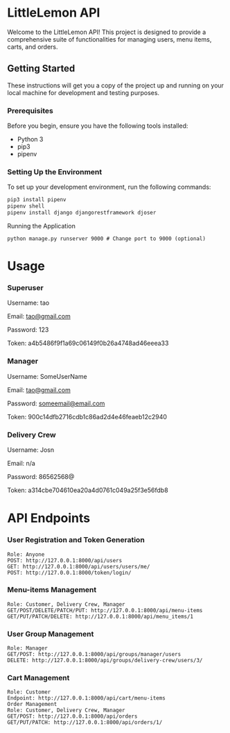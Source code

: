# LittleLemon API

Welcome to the LittleLemon API! This project is designed to provide a comprehensive suite of functionalities for managing users, menu items, carts, and orders.

## Getting Started

These instructions will get you a copy of the project up and running on your local machine for development and testing purposes.

### Prerequisites

Before you begin, ensure you have the following tools installed:

- Python 3
- pip3
- pipenv

### Setting Up the Environment

To set up your development environment, run the following commands:

```bash
pip3 install pipenv
pipenv shell
pipenv install django djangorestframework djoser
```

Running the Application
```
python manage.py runserver 9000 # Change port to 9000 (optional)
```

# Usage
### Superuser
Username: tao

Email: tao@gmail.com

Password: 123

Token: a4b5486f9f1a69c06149f0b26a4748ad46eeea33
### Manager
Username: SomeUserName

Email: tao@gmail.com

Password: someemail@email.com

Token: 900c14dfb2716cdb1c86ad2d4e46feaeb12c2940

### Delivery Crew
Username: Josn

Email: n/a

Password: 86562568@

Token: a314cbe704610ea20a4d0761c049a25f3e56fdb8

# API Endpoints
### User Registration and Token Generation
```
Role: Anyone
POST: http://127.0.0.1:8000/api/users
GET: http://127.0.0.1:8000/api/users/users/me/
POST: http://127.0.0.1:8000/token/login/
```
### Menu-items Management
```
Role: Customer, Delivery Crew, Manager
GET/POST/DELETE/PATCH/PUT: http://127.0.0.1:8000/api/menu-items
GET/PUT/PATCH/DELETE: http://127.0.0.1:8000/api/menu_items/1
```
### User Group Management
```
Role: Manager
GET/POST: http://127.0.0.1:8000/api/groups/manager/users
DELETE: http://127.0.0.1:8000/api/groups/delivery-crew/users/3/
```
### Cart Management
```
Role: Customer
Endpoint: http://127.0.0.1:8000/api/cart/menu-items
Order Management
Role: Customer, Delivery Crew, Manager
GET/POST: http://127.0.0.1:8000/api/orders
GET/PUT/PATCH: http://127.0.0.1:8000/api/orders/1/
```
